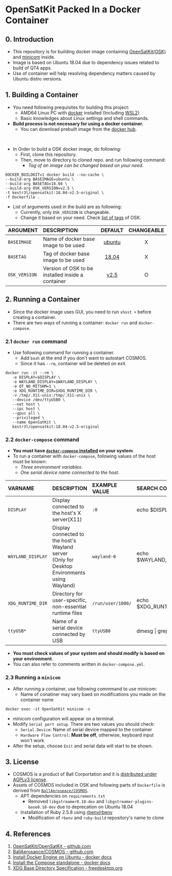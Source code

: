 # OpenSatKit Packed In a Docker Container

## 0. Introduction

- This repository is for building docker image containing [OpenSatKit(OSK)](https://github.com/OpenSatKit/OpenSatKit) and [minicom](https://help.ubuntu.com/community/Minicom) inside.
- Image is based on Ubuntu 18.04 due to dependency issues related to build of QT4 apps.
- Use of container will help resolving dependency matters caused by Ubuntu distro versions.

## 1. Building a Container

- You need following prequisites for building this project:
  - AMD64 Linux PC with [docker](https://docs.docker.com/engine/install/ubuntu/) installed (Including [WSL2](https://learn.microsoft.com/en-us/windows/wsl/install)).
  - Basic knowledges about Linux settings and shell commands.
- **Build process is not necessary for using a docker container.**
  - You can download prebuilt image from the [docker hub](https://hub.docker.com/repository/docker/kestr3l/opensatkit/general).
<br/>

- In Order to build a OSK docker image, do following:
  - First, clone this repository.
  - Then, move to directory to cloned repo. and run following command:
    - *Tag of an image can be changed based on your need*.

```shell
DOCKER_BUILDKIT=1 docker build --no-cache \
--build-arg BASEIMAGE=ubuntu \
--build-arg BASETAG=18.04 \
--build-arg OSK_VERSION=v2.5 \
-t kestr3l/opensatkit:18.04-v2.5-original \
-f Dockerfile .
```

- List of arguments used in the build are as following:
  - Currently, only `OSK_VERSION` is changeable.
  - Change it based on your need. Check [list of tags](https://github.com/OpenSatKit/OpenSatKit/tags) of OSK.

|ARGUMENT|DESCRIPTION|DEFAULT|CHANGEABLE|
|:-|:-|:-:|:-:|
|`BASEIMAGE`|Name of docker base image to be used|[ubuntu](https://hub.docker.com/_/ubuntu)|X|
|`BASETAG`|Tag of docker base image to be used|[18.04](https://hub.docker.com/_/ubuntu/tags?page=1&name=18.04)|X|
|`OSK_VERSION`|Version of OSK to be installed inside a container|[v2.5](https://github.com/OpenSatKit/OpenSatKit/tree/v2.5)|O|

## 2. Running a Container

- Since the docker image uses GUI, you need to run `xhost +` before creating a container.
- There are two ways of running a container: `docker run` and `docker-compose`.

### 2.1 `docker run` command

- Use following command for running a container.
  - Add `bash` at the end if you don't want to autostart COSMOS.
  - Since it has `--rm`, container will be deleted on exit.

```shell
docker run -it --rm \
   -e DISPLAY=$DISPLAY \
   -e WAYLAND_DISPLAY=$WAYLAND_DISPLAY \
   -e QT_NO_MITSHM=1 \
   -e XDG_RUNTIME_DIR=$XDG_RUNTIME_DIR \
   -v /tmp/.X11-unix:/tmp/.X11-unix \
   --device /dev/ttyUSB0 \
   --net host \
   --ipc host \
   --gpus all \
   --privileged \
   --name OpenSatKit \
   kestr3l/opensatkit:18.04-v2.5-original
```

### 2.2 `docker-compose` command

- **You must have [`docker-compose` installed](https://docs.docker.com/compose/install/other/) on your system**.
- To run a container with `docker-compose`, following values of the host must be known:
  - *Three environment variables*.
  - *One serial device name connected to the host*.

|VARNAME|DESCRIPTION|EXAMPLE VALUE|SEARCH COMMAND|
|:-|:-|:-|:-|
|`DISPLAY`|Display connected to the host's X server(X11)|`:0`|echo $DISPLAY|
|`WAYLAND_DISPLAY`|Display connected to the host's Wayland server<br/>(Only for Desktop Environments using Wayland)|`wayland-0`|echo $WAYLAND_DISPLAY|
|`XDG_RUNTIME_DIR`|Directory for user-specific, non-essential runtime files|`/run/user/1000/`|echo $XDG_RUNTIME_DIR|
|`ttyUSB*`|Name of a serial device connected by USB|`ttyUSB0`|dmesg \| grep tty|

- **You must check values of your system and should modify is based on your environment**.
- You can also refer to comments written in `docker-compose.yml`.

### 2.3 Running a `minicom`

- After running a container, use following commmand to use minicom:
  - Name of conatiner may vary baed on modifications you made on the container name

```shell
docker exec -it OpenSatKit minicom -s
```

- minicom configuration will appear on a terminal.
- Modify `Serial port setup`. There are two values you should check:
  - `Serial Device`: Name of serial device mapped to the container
  - `Hardware Flow Control`: **Must be off**, otherwise, keyboard input won't work
- After the setup, choose `Exit` and serial data will start to be shown.

## 3. License

- COSMOS is a product of Ball Corportation and it is [distributed under AGPLv3 license](https://github.com/BallAerospace/COSMOS).
- Assets of COSMOS included in OSK and following parts of `Dockerfile` is derived from [`BallAerospace/COSMOS`](https://github.com/BallAerospace/COSMOS).
  - APT dependencies on `requirements.txt`
    - Removed `libgstreamer0.10-dev` and `libgstreamer-plugins-base0.10-dev` due to deprecation on Ubuntu 18.04
  - Installation of Ruby 2.5.8 using [rbenv/rbenv](https://github.com/rbenv/rbenv)
    - Modification of `rbenv` and `ruby-build` repository's name to clone

## 4.  References

1. [OpenSatKit/OpenSatKit - github.com](https://github.com/OpenSatKit/OpenSatKit)
2. [BallAerosapce/COSMOS - github.com](https://github.com/BallAerospace/COSMOS)
3. [Install Docker Engine on Ubuntu - docker docs](https://docs.docker.com/engine/install/ubuntu/)
4. [Install the Compose standalone - docker docs](https://docs.docker.com/compose/install/other/)
5. [XDG Base Directory Specification - freedesktop.org](https://specifications.freedesktop.org/basedir-spec/basedir-spec-latest.html)